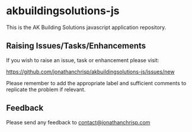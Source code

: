 # akbuildingsolutions-js
This is the AK Building Solutions javascript application repository.

## Raising Issues/Tasks/Enhancements
If you wish to raise an issue, task or enhancement please visit:

https://github.com/jonathanchrisp/akbuildingsolutions-js/issues/new

Please remember to add the appropriate label and sufficient comments to replicate the problem if relevant.

## Feedback
Please send any feedback to contact@jonathanchrisp.com

